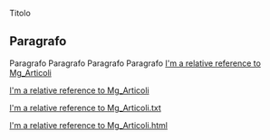 Titolo
## Paragrafo
Paragrafo
Paragrafo
Paragrafo Paragrafo
[I'm a relative reference to Mg_Articoli](./Mg_Articoli.md)

[I'm a relative reference to Mg_Articoli](./Mg_Articoli)

[I'm a relative reference to Mg_Articoli.txt](./Mg_Articoli.txt)

[I'm a relative reference to Mg_Articoli.html](./Mg_Articoli1.html)

